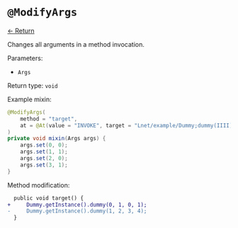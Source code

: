 # `@ModifyArgs`

[<- Return](README.md)

Changes all arguments in a method invocation.

Parameters:  
- `Args`

Return type: `void`

Example mixin:
```java
@ModifyArgs(
    method = "target",
    at = @At(value = "INVOKE", target = "Lnet/example/Dummy;dummy(IIII)V")
)
private void mixin(Args args) {
    args.set(0, 0);
    args.set(1, 1);
    args.set(2, 0);
    args.set(3, 1);
}
```

Method modification:

```patch
  public void target() {
+     Dummy.getInstance().dummy(0, 1, 0, 1);
-     Dummy.getInstance().dummy(1, 2, 3, 4);
  }
```

